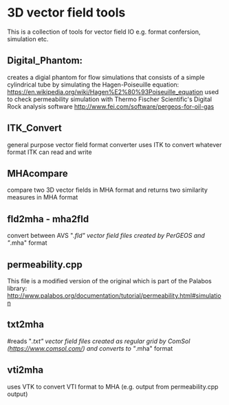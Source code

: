 # 3D vector field tools
This is a collection of tools for vector field IO e.g. format confersion, simulation etc.
## Digital_Phantom:
creates a digial phantom for flow simulations that consists of a simple cylindrical tube
by simulating the Hagen-Poiseuille equation: https://en.wikipedia.org/wiki/Hagen%E2%80%93Poiseuille_equation
used to check permeability simulation with Thermo Fischer Scientific's Digital Rock analysis software
http://www.fei.com/software/pergeos-for-oil-gas
## ITK_Convert
general purpose vector field format converter
uses ITK to convert whatever format ITK can read and write
## MHAcompare
compare two 3D vector fields in MHA format
and returns two similarity measures in MHA format
## fld2mha - mha2fld
convert between AVS "*.fld" vector field files created by PerGEOS and "*.mha" format
## permeability.cpp
This file is a modified version of the original which is part of the Palabos library:
http://www.palabos.org/documentation/tutorial/permeability.html#simulation
## txt2mha
#reads "*.txt" vector field files created as regular grid by ComSol (https://www.comsol.com/)
and converts to "*.mha" format
## vti2mha
uses VTK to convert VTI format to MHA (e.g. output from permeability.cpp output) 
